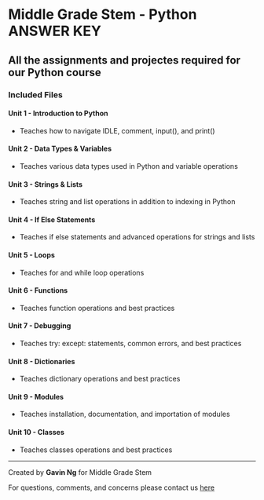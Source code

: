 # Middle Grade Stem - Python ANSWER KEY

## All the assignments and projectes required for our Python course

### Included Files

#### Unit 1 - **Introduction to Python**

- Teaches how to navigate IDLE, comment, input(), and print()

#### Unit 2 - **Data Types & Variables**

- Teaches various data types used in Python and variable operations

#### Unit 3 - **Strings & Lists**

- Teaches string and list operations in addition to indexing in Python

#### Unit 4 - **If Else Statements**

- Teaches if else statements and advanced operations for strings and lists

#### Unit 5 - **Loops**

- Teaches for and while loop operations
  
#### Unit 6 - **Functions**

- Teaches function operations and best practices
  
#### Unit 7 - **Debugging**

- Teaches try: except: statements, common errors, and best practices

#### Unit 8 - **Dictionaries**

- Teaches dictionary operations and best practices

#### Unit 9 - **Modules**

- Teaches installation, documentation, and importation of modules

#### Unit 10 - **Classes**

- Teaches classes operations and best practices

***
Created by **Gavin Ng** for Middle Grade Stem

For questions, comments, and concerns please contact us [here](<middlegradestem@gmail.com>)
